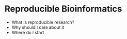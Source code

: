 # Reproducible Bioinformatics
- What is reproducible research?
- Why should I care about it
- Where do I start
